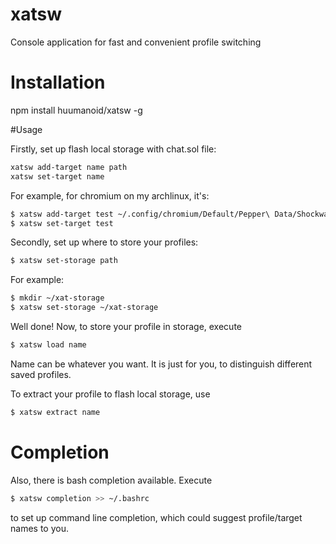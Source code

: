 # xatsw
Console application for fast and convenient profile switching
# Installation

npm install huumanoid/xatsw -g

#Usage

Firstly, set up flash local storage with chat.sol file:
```sh
xatsw add-target name path
xatsw set-target name
```
For example, for chromium on my archlinux, it's:

```sh
$ xatsw add-target test ~/.config/chromium/Default/Pepper\ Data/Shockwave\ Flash/WritableRoot/#SharedObjects/HFPGSMU9/www.xatech.com/
$ xatsw set-target test
```
Secondly, set up where to store your profiles:

```sh
$ xatsw set-storage path
```

For example:
```sh
$ mkdir ~/xat-storage
$ xatsw set-storage ~/xat-storage
```

Well done! Now, to store your profile in storage, execute
```sh
$ xatsw load name
```
Name can be whatever you want. It is just for you, to distinguish different saved profiles.

To extract your profile to flash local storage, use
```sh
$ xatsw extract name
```

# Completion
Also, there is bash completion available. Execute
```sh
$ xatsw completion >> ~/.bashrc
```
to set up command line completion, which could suggest profile/target names to you.
